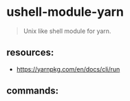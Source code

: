 # ushell-module-yarn
> Unix like shell module for yarn.

## resources:
+ https://yarnpkg.com/en/docs/cli/run

## commands:
